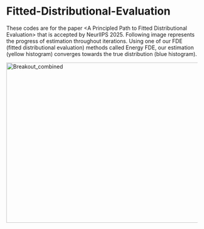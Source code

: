 # Fitted-Distributional-Evaluation
These codes are for the paper &lt;A Principled Path to Fitted Distributional Evaluation> that is accepted by NeurlIPS 2025.
Following image represents the progress of estimation throughout iterations. Using one of our FDE (fitted distributional evaluation) methods called Energy FDE, our estimation (yellow histogram) converges towards the true distribution (blue histogram).

<img width="1990" height="421" alt="Breakout_combined" src="https://github.com/user-attachments/assets/3c2a670a-aa1a-41b1-aa5c-0049aaae6fed" />
